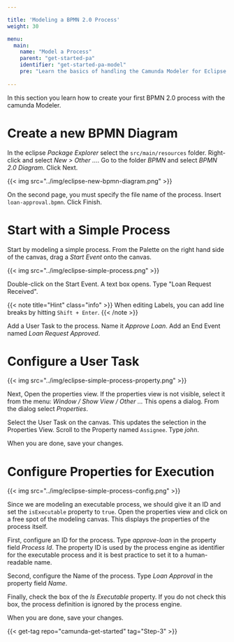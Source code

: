 ```yaml
---

title: 'Modeling a BPMN 2.0 Process'
weight: 30

menu:
  main:
    name: "Model a Process"
    parent: "get-started-pa"
    identifier: "get-started-pa-model"
    pre: "Learn the basics of handling the Camunda Modeler for Eclipse and learn how to model and configure a fully executable process."
    
---
```


In this section you learn how to create your first BPMN 2.0 process with the camunda Modeler.

# Create a new BPMN Diagram

In the eclipse *Package Explorer* select the `src/main/resources` folder. Right-click and select *New > Other ...*.
Go to the folder *BPMN* and select *BPMN 2.0 Diagram*. Click Next.

{{< img src="../img/eclipse-new-bpmn-diagram.png" >}}

On the second page, you must specify the file name of the process. Insert `loan-approval.bpmn`. Click Finish.

# Start with a Simple Process

Start by modeling a simple process. From the Palette on the right hand side of the canvas, drag a *Start Event* onto the canvas.

{{< img src="../img/eclipse-simple-process.png" >}}

Double-click on the Start Event. A text box opens. Type "Loan Request Received".

{{< note title="Hint" class="info" >}}
When editing Labels, you can add line breaks by hitting `Shift + Enter`.
{{< /note >}}

Add a User Task to the process. Name it *Approve Loan*. Add an End Event named *Loan Request Approved*.

# Configure a User Task

{{< img src="../img/eclipse-simple-process-property.png" >}}

Next, Open the properties view. If the properties view is not visible, select it from the menu: *Window / Show View / Other ...* This opens a dialog. From the dialog select *Properties*.

Select the User Task on the canvas. This updates the selection in the Properties View. Scroll to the Property named `Assignee`.
Type *john*.

When you are done, save your changes.

# Configure Properties for Execution

{{< img src="../img/eclipse-simple-process-config.png" >}}

Since we are modeling an executable process, we should give it an ID and set the `isExecutable` property to `true`. Open the properties view and click on a free spot of the modeling canvas. This displays the properties of the process itself.

First, configure an ID for the process. Type *approve-loan* in the property field *Process Id*. The property ID is used by the process engine as identifier for the executable process and it is best practice to set it to a human-readable name.

Second, configure the Name of the process. Type *Loan Approval* in the property field *Name*.

Finally, check the box of the *Is Executable* property. If you do not check this box, the process definition is ignored by the process engine.

When you are done, save your changes.

{{< get-tag repo="camunda-get-started" tag="Step-3" >}}
